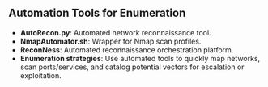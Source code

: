 ## Automation Tools for Enumeration

- **AutoRecon.py**: Automated network reconnaissance tool.
- **NmapAutomator.sh**: Wrapper for Nmap scan profiles.
- **ReconNess**: Automated reconnaissance orchestration platform.
- **Enumeration strategies**: Use automated tools to quickly map networks, scan ports/services, and catalog potential vectors for escalation or exploitation.
